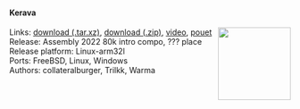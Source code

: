 #### Kerava
<a href="https://raw.githubusercontent.com/faemiyah/faemiyah-demoscene_2022-08_80k-intro_kerava/master/screenshot_large.png"><img src="https://raw.githubusercontent.com/faemiyah/faemiyah-demoscene_2022-08_80k-intro_kerava/master/screenshot_www.jpg" height="130em" align="right" /></a>
Links: [download (.tar.xz)](http://faemiyah.fi/data/kerava.tar.xz), [download (.zip)](http://faemiyah.fi/data/kerava.zip), [video](http://faemiyah.fi/data/kerava.mkv), [pouet](http://www.pouet.net/prod.php?which=91899)  
Release: Assembly 2022 80k intro compo, ??? place  
Release platform: Linux-arm32l  
Ports: FreeBSD, Linux, Windows  
Authors: collateralburger, Trilkk, Warma
